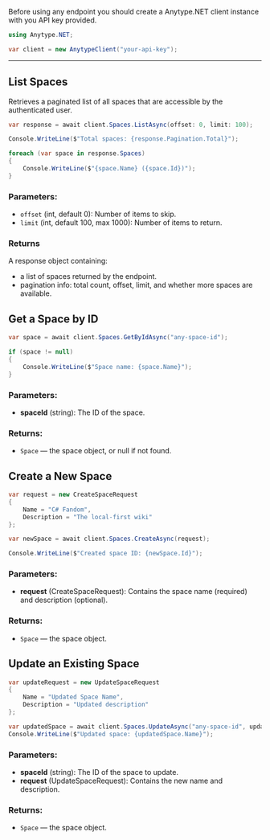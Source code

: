 Before using any endpoint you should create a Anytype.NET client instance with you API key provided.

```csharp
using Anytype.NET;

var client = new AnytypeClient("your-api-key");
```

---

## List Spaces

Retrieves a paginated list of all spaces that are accessible by the authenticated user.

```csharp
var response = await client.Spaces.ListAsync(offset: 0, limit: 100);

Console.WriteLine($"Total spaces: {response.Pagination.Total}");

foreach (var space in response.Spaces)
{
    Console.WriteLine($"{space.Name} ({space.Id})");
}
```

### Parameters:

- ```offset``` (int, default 0): Number of items to skip.
- ```limit``` (int, default 100, max 1000): Number of items to return.

### Returns

A response object containing:
- a list of spaces returned by the endpoint.
- pagination info: total count, offset, limit, and whether more spaces are available.

## Get a Space by ID

```csharp
var space = await client.Spaces.GetByIdAsync("any-space-id");

if (space != null)
{
    Console.WriteLine($"Space name: {space.Name}");
}
```

### Parameters:

- **spaceId** (string): The ID of the space.

### Returns:
- ```Space``` — the space object, or null if not found.

## Create a New Space

```csharp
var request = new CreateSpaceRequest
{
    Name = "C# Fandom",
    Description = "The local-first wiki"
};

var newSpace = await client.Spaces.CreateAsync(request);

Console.WriteLine($"Created space ID: {newSpace.Id}");

```

### Parameters:

- **request** (CreateSpaceRequest): Contains the space name (required) and description (optional).

### Returns:
- ```Space``` — the space object.

## Update an Existing Space

```csharp
var updateRequest = new UpdateSpaceRequest
{
    Name = "Updated Space Name",
    Description = "Updated description"
};

var updatedSpace = await client.Spaces.UpdateAsync("any-space-id", updateRequest);
Console.WriteLine($"Updated space: {updatedSpace.Name}");
```

### Parameters:

- **spaceId** (string): The ID of the space to update.
- **request** (UpdateSpaceRequest): Contains the new name and description.

### Returns:
- ```Space``` — the space object.